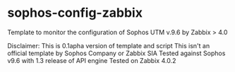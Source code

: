 # sophos-config-zabbix
Template to monitor the configuration of Sophos UTM v.9.6 by Zabbix > 4.0

Disclaimer:
This is 0.1apha version of template and script
This isn't an official template by Sophos Company or Zabbix SIA
Tested against Sophos v9.6 with 1.3 release of API engine
Tested on Zabbix 4.0.2
